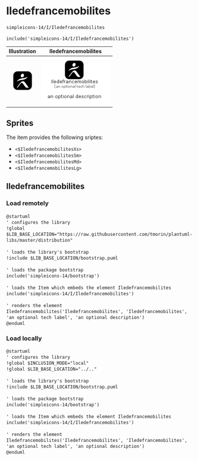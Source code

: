 # Iledefrancemobilites


```text
simpleicons-14/I/Iledefrancemobilites
```

```text
include('simpleicons-14/I/Iledefrancemobilites')
```



| Illustration | Iledefrancemobilites |
| :---: | :---: |
| ![illustration for Illustration](../../simpleicons-14/I/Iledefrancemobilites.png) | ![illustration for Iledefrancemobilites](../../simpleicons-14/I/Iledefrancemobilites.Local.png) |



## Sprites
The item provides the following sriptes:

- `<$IledefrancemobilitesXs>`
- `<$IledefrancemobilitesSm>`
- `<$IledefrancemobilitesMd>`
- `<$IledefrancemobilitesLg>`





## Iledefrancemobilites

### Load remotely
```plantuml
@startuml
' configures the library
!global $LIB_BASE_LOCATION="https://raw.githubusercontent.com/tmorin/plantuml-libs/master/distribution"

' loads the library's bootstrap
!include $LIB_BASE_LOCATION/bootstrap.puml

' loads the package bootstrap
include('simpleicons-14/bootstrap')

' loads the Item which embeds the element Iledefrancemobilites
include('simpleicons-14/I/Iledefrancemobilites')

' renders the element
Iledefrancemobilites('Iledefrancemobilites', 'Iledefrancemobilites', 'an optional tech label', 'an optional description')
@enduml
```

### Load locally
```plantuml
@startuml
' configures the library
!global $INCLUSION_MODE="local"
!global $LIB_BASE_LOCATION="../.."

' loads the library's bootstrap
!include $LIB_BASE_LOCATION/bootstrap.puml

' loads the package bootstrap
include('simpleicons-14/bootstrap')

' loads the Item which embeds the element Iledefrancemobilites
include('simpleicons-14/I/Iledefrancemobilites')

' renders the element
Iledefrancemobilites('Iledefrancemobilites', 'Iledefrancemobilites', 'an optional tech label', 'an optional description')
@enduml
```

